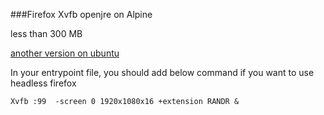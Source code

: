 ###Firefox Xvfb openjre on Alpine

less than 300 MB 

[another version  on ubuntu](https://github.com/ypzhuang/jdk-firefox-xvfb)

In your entrypoint file, you should add below command if you want to use headless firefox

```
Xvfb :99  -screen 0 1920x1080x16 +extension RANDR &
```